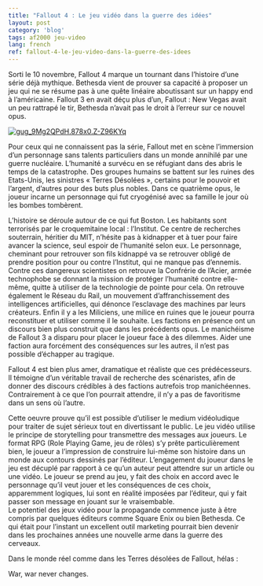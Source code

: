 ```yaml
---
title: "Fallout 4 : Le jeu vidéo dans la guerre des idées"
layout: post
category: 'blog'
tags: af2000 jeu-video
lang: french
ref: fallout-4-le-jeu-video-dans-la-guerre-des-idees
---
```


Sorti le 10 novembre, Fallout 4 marque un tournant dans l’histoire d’une série déjà mythique. Bethesda vient de prouver sa capacité à proposer un jeu qui ne se résume pas à une quête linéaire aboutissant sur un happy end à l’américaine. Fallout 3 en avait déçu plus d’un, Fallout : New Vegas avait un peu rattrapé le tir, Bethesda n’avait pas le droit à l’erreur sur ce nouvel opus.

[![gug_9Mg2QPdH.878x0.Z-Z96KYq](http://blog.enzosandre.fr/wp-content/uploads/2015/12/gug_9Mg2QPdH.878x0.Z-Z96KYq.jpg)](http://blog.enzosandre.fr/wp-content/uploads/2015/12/gug_9Mg2QPdH.878x0.Z-Z96KYq.jpg)

Pour ceux qui ne connaissent pas la série, Fallout met en scène l’immersion d’un personnage sans talents particuliers dans un monde annihilé par une guerre nucléaire. L’humanité a survécu en se réfugiant dans des abris le temps de la catastrophe. Des groupes humains se battent sur les ruines des Etats-Unis, les sinistres « Terres Désolées », certains pour le pouvoir et l’argent, d’autres pour des buts plus nobles. Dans ce quatrième opus, le joueur incarne un personnage qui fut cryogénisé avec sa famille le jour où les bombes tombèrent.

L’histoire se déroule autour de ce qui fut Boston. Les habitants sont terrorisés par le croquemitaine local : l’Institut. Ce centre de recherches souterrain, héritier du MIT, n’hésite pas à kidnapper et à tuer pour faire avancer la science, seul espoir de l’humanité selon eux. Le personnage, cheminant pour retrouver son fils kidnappé va se retrouver obligé de prendre position pour ou contre l’Institut, qui ne manque pas d’ennemis. Contre ces dangereux scientistes on retrouve la Confrérie de l’Acier, armée technophobe se donnant la mission de protéger l’humanité contre elle-même, quitte à utiliser de la technologie de pointe pour cela. On retrouve également le Réseau du Rail, un mouvement d’affranchissement des intelligences artificielles, qui dénonce l’esclavage des machines par leurs créateurs. Enfin il y a les Miliciens, une milice en ruines que le joueur pourra reconstituer et utiliser comme il le souhaite. Les factions en présence ont un discours bien plus construit que dans les précédents opus. Le manichéisme de Fallout 3 a disparu pour placer le joueur face à des dilemmes. Aider une faction aura forcément des conséquences sur les autres, il n’est pas possible d’échapper au tragique.

Fallout 4 est bien plus amer, dramatique et réaliste que ces prédécesseurs. Il témoigne d’un véritable travail de recherche des scénaristes, afin de donner des discours crédibles à des factions autrefois trop manichéennes. Contrairement à ce que l’on pourrait attendre, il n’y a pas de favoritisme dans un sens où l’autre.

Cette oeuvre prouve qu’il est possible d’utiliser le medium vidéoludique pour traiter de sujet sérieux tout en divertissant le public. Le jeu vidéo utilise le principe de storytelling pour transmettre des messages aux joueurs. Le format RPG (Role Playing Game, jeu de rôles) s’y prête particulièrement bien, le joueur a l’impression de construire lui-même son histoire dans un monde aux contours dessinés par l’éditeur. L’engagement du joueur dans le jeu est décuplé par rapport à ce qu’un auteur peut attendre sur un article ou une vidéo. Le joueur se prend au jeu, y fait des choix en accord avec le personnage qu’il veut jouer et les conséquences de ces choix, apparemment logiques, lui sont en réalité imposées par l’éditeur, qui y fait passer son message en jouant sur le vraisembable.  
Le potentiel des jeux vidéo pour la propagande commence juste à être compris par quelques éditeurs comme Square Enix ou bien Bethesda. Ce qui était pour l’instant un excellent outil marketing pourrait bien devenir dans les prochaines années une nouvelle arme dans la guerre des cerveaux.

Dans le monde réel comme dans les Terres désolées de Fallout, hélas :

War, war never changes.